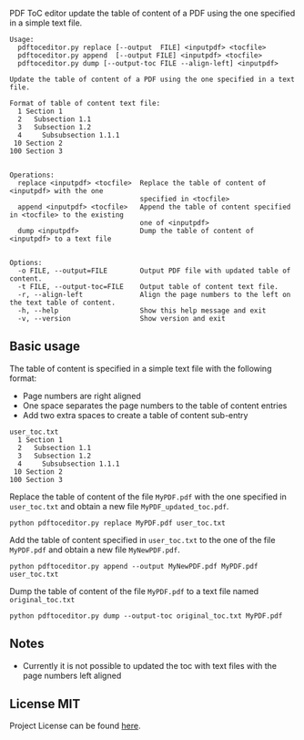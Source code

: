 PDF ToC editor update the table of content of a PDF using the one specified in a simple text file.


```
Usage:
  pdftoceditor.py replace [--output  FILE] <inputpdf> <tocfile>
  pdftoceditor.py append  [--output FILE] <inputpdf> <tocfile>
  pdftoceditor.py dump [--output-toc FILE --align-left] <inputpdf>

Update the table of content of a PDF using the one specified in a text file.

Format of table of content text file:
  1 Section 1
  2   Subsection 1.1
  3   Subsection 1.2
  4     Subsubsection 1.1.1
 10 Section 2
100 Section 3


Operations:
  replace <inputpdf> <tocfile>  Replace the table of content of <inputpdf> with the one
                                specified in <tocfile>
  append <inputpdf> <tocfile>   Append the table of content specified in <tocfile> to the existing
                                one of <inputpdf>
  dump <inputpdf>               Dump the table of content of <inputpdf> to a text file


Options:
  -o FILE, --output=FILE        Output PDF file with updated table of content.
  -t FILE, --output-toc=FILE    Output table of content text file.
  -r, --align-left              Align the page numbers to the left on the text table of content.
  -h, --help                    Show this help message and exit
  -v, --version                 Show version and exit
```

Basic usage
-----------
The table of content is specified in a simple text file with the following format:
- Page numbers are right aligned
- One space separates the page numbers to the table of content entries
- Add two extra spaces to create a table of content sub-entry

```
user_toc.txt
  1 Section 1
  2   Subsection 1.1
  3   Subsection 1.2
  4     Subsubsection 1.1.1
 10 Section 2
100 Section 3
```


Replace the table of content of the file `MyPDF.pdf` with the one specified in `user_toc.txt`
and obtain a new file `MyPDF_updated_toc.pdf`.
```
python pdftoceditor.py replace MyPDF.pdf user_toc.txt
```

Add the table of content specified in `user_toc.txt` to the one of the file `MyPDF.pdf`
and obtain a new file `MyNewPDF.pdf`.
```
python pdftoceditor.py append --output MyNewPDF.pdf MyPDF.pdf user_toc.txt
```

Dump the table of content of the file `MyPDF.pdf` to a text file named `original_toc.txt`
```
python pdftoceditor.py dump --output-toc original_toc.txt MyPDF.pdf
```

Notes
-----
- Currently it is not possible to updated the toc with text files with the page numbers left aligned

License MIT
-----------
Project License can be found [here](https://github.com/simgunz/pdftoceditor/blob/master/LICENSE.md).
